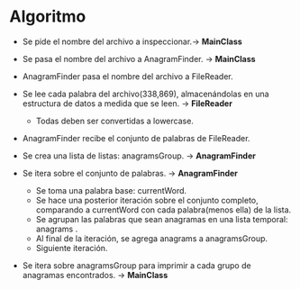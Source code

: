 # Algoritmo

- Se pide el nombre del archivo a inspeccionar.-> **MainClass**

- Se pasa el nombre del archivo a AnagramFinder. -> **MainClass**

- AnagramFinder pasa el nombre del archivo a FileReader. 

- Se lee cada palabra del archivo(338,869), almacenándolas en una estructura de datos a medida que se leen.  -> **FileReader**
    - Todas deben ser convertidas a lowercase. 

- AnagramFinder recibe el conjunto de palabras de FileReader.

- Se crea una lista de listas: anagramsGroup. -> **AnagramFinder**

- Se itera sobre el conjunto de palabras. -> **AnagramFinder**
    - Se toma una palabra base: currentWord. 
    - Se hace una posterior iteración sobre el conjunto completo, comparando a currentWord con cada palabra(menos ella) de la lista. 
    - Se agrupan las palabras que sean anagramas en una lista temporal: anagrams . 
    - Al final de la iteración, se agrega anagrams a anagramsGroup. 
    - Siguiente iteración. 

- Se itera sobre anagramsGroup para imprimir a cada grupo de anagramas encontrados. -> **MainClass**
